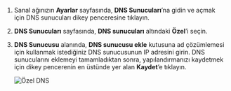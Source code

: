 1. Sanal ağınızın **Ayarlar** sayfasında, **DNS Sunucuları**’na gidin ve açmak için DNS sunucuları dikey penceresine tıklayın.
2. **DNS Sunucuları** sayfasında, **DNS sunucuları** altındaki **Özel**’i seçin.
3. **DNS Sunucusu** alanında, **DNS sunucusu ekle** kutusuna ad çözümlemesi için kullanmak istediğiniz DNS sunucusunun IP adresini girin. DNS sunucularını eklemeyi tamamladıktan sonra, yapılandırmanızı kaydetmek için dikey pencerenin en üstünde yer alan **Kaydet**’e tıklayın.
   
    ![Özel DNS](./media/vpn-gateway-add-dns-rm-portal/add_dns.png)

